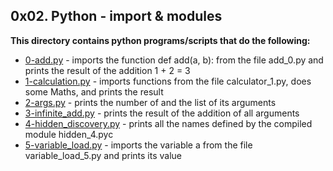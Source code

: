 ## 0x02. Python - import & modules

**This directory contains python programs/scripts that do the following:**
- [0-add.py](0-add.py) - imports the function def add(a, b): from the file add_0.py and prints the result of the addition 1 + 2 = 3
- [1-calculation.py](1-calculation.py) - imports functions from the file calculator_1.py, does some Maths, and prints the result
- [2-args.py](2-args.py) - prints the number of and the list of its arguments
- [3-infinite_add.py](3-infinite_add.py) - prints the result of the addition of all arguments
- [4-hidden_discovery.py](4-hidden_discovery.py) - prints all the names defined by the compiled module hidden_4.pyc
- [5-variable_load.py](5-variable_load.py) - imports the variable a from the file variable_load_5.py and prints its value
